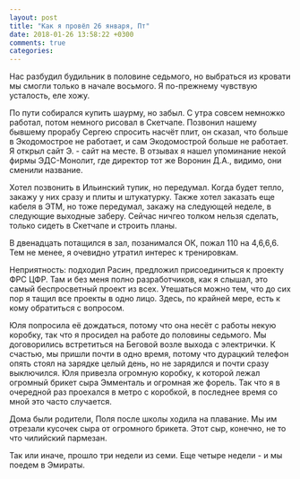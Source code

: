 ```yaml
---
layout: post
title: "Как я провёл 26 января, Пт"
date: 2018-01-26 13:58:22 +0300
comments: true
categories: 
---
```

Нас разбудил будильник в половине седьмого, но выбраться из кровати мы смогли только в начале восьмого. Я по-прежнему чувствую усталость, еле хожу. 

По пути собирался купить шаурму, но забыл. С утра совсем немножко работал, потом немного рисовал в Скетчапе. Позвонил нашему бывшему прорабу Сергею спросить насчёт плит, он сказал, что больше в Экодомострое не работает, и сам Экодомострой больше не работает. Я открыл сайт Э. - сайт на месте. В отзывах я нашел упоминание некой фирмы ЭДС-Монолит, где директор тот же Воронин Д.А., видимо, они сменили название.

Хотел позвонить в Ильинский тупик, но передумал. Когда будет тепло, закажу у них сразу и плиты и штукатурку. Также хотел заказать еще кабеля в ЭТМ, но тоже передумал, закажу на следующей неделе, в следующие выходные заберу. Сейчас ничгео толком нельзя сделать, только сидеть в Скетчапе и строить планы.

В двенадцать потащился в зал, позанимался ОК, пожал 110 на 4,6,6,6. Тем не менее, я очевидно утратил интерес к тренировкам.

Неприятность: подходил Расин, предложил присоединиться к проекту ФРС ЦФР. Там и без меня полно разработчиков, как я слышал, это самый беспросветный проект из всех. Утешаться можно тем, что до сих пор я тащил все проекты в одно лицо. Здесь, по крайней мере, есть к кому обратиться с вопросом.

Юля попросила её дождаться, потому что она несёт с работы некую коробку, так что я просидел на работе до половины седьмого. Мы договорились встретиться на Беговой возле выхода с электрички. К счастью, мы пришли почти в одно время, потому что дурацкий телефон опять стоял на зарядке целый день, но не зарядился и почти сразу выключился. Юля привезла огромную коробку, к которой лежал огромный брикет сыра Эмменталь и огромная же форель. Так что я в очередной раз проехался в метро с коробкой, в последнее время со мной это часто случается. 

Дома были родители, Поля после школы ходила на плавание. Мы им отрезали кусочек сыра от огромного брикета. Этот сыр, конечно, не то что чилийский пармезан.

Так или иначе, прошло три недели из семи. Еще четыре недели - и мы поедем в Эмираты.
